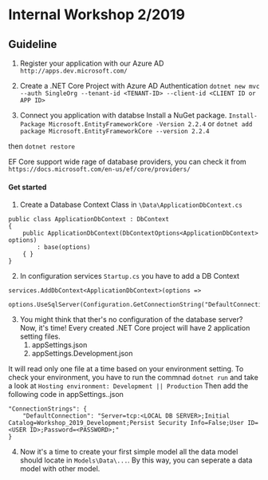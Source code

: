 # Internal Workshop 2/2019

## Guideline

1. Register your application with our Azure AD
```http://apps.dev.microsoft.com/```

2. Create a .NET Core Project with Azure AD Authentication
```dotnet new mvc --auth SingleOrg --tenant-id <TENANT-ID> --client-id <CLIENT ID or APP ID>```

3. Connect you application with databse
Install a NuGet package.
```Install-Package Microsoft.EntityFrameworkCore -Version 2.2.4```
or
```dotnet add package Microsoft.EntityFrameworkCore --version 2.2.4```

then `dotnet restore`

EF Core support wide rage of database providers, you can check it from `https://docs.microsoft.com/en-us/ef/core/providers/`

#### Get started
1. Create a Database Context Class in `\Data\ApplicationDbContext.cs`
```
public class ApplicationDbContext : DbContext
{
    public ApplicationDbContext(DbContextOptions<ApplicationDbContext> options)
        : base(options)
    { }
}
```
2. In configuration services `Startup.cs` you have to add a DB Context
```
services.AddDbContext<ApplicationDbContext>(options =>
    options.UseSqlServer(Configuration.GetConnectionString("DefaultConnection")));
```
3. You might think that ther's no configuration of the database server? Now, it's time!
Every created .NET Core project will have 2 application setting files.
    1. appSettings.json
    2. appSettings.Development.json

It will read only one file at a time based on your environment setting.
To check your environment, you have to run the commnad `dotnet run` and take a look at `Hosting environment: Development || Production`
Then add the following code in appSettings.<ENV>.json
```
"ConnectionStrings": {
    "DefaultConnection": "Server=tcp:<LOCAL DB SERVER>;Initial Catalog=Workshop_2019_Development;Persist Security Info=False;User ID=<USER ID>;Password=<PASSWORD>;"
}
```

4. Now it's a time to create your first simple model all the data model should locate in `Models\Data\...`. By this way, you can seperate a data model with other model.